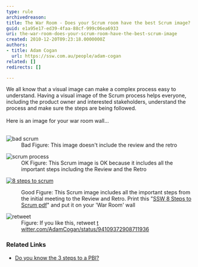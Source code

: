 ```yaml
---
type: rule
archivedreason: 
title: The War Room - Does your Scrum room have the best Scrum image?
guid: e1a95e17-ed39-4faa-88cf-999c06ea6933
uri: the-war-room-does-your-scrum-room-have-the-best-scrum-image
created: 2010-12-20T09:23:18.0000000Z
authors:
- title: Adam Cogan
  url: https://ssw.com.au/people/adam-cogan
related: []
redirects: []

---
```



​​​We all know that a visual image can make a complex process easy to understand. Having a visual image of the Scrum process helps everyone, including the product owner and interested stakeholders, understand the process and make sure the steps are being followed. <br><br>Here is an image for your war room wall... 
<br><excerpt class='endintro'></excerpt><br>
<dl class="badImage"><dt>
      <img src="/PublishingImages/SCRUMImage-bad02.jpg" alt="bad scrum" /> 
   </dt><dd>Bad Figure&#58; This image doesn't include the review and the retro</dd></dl><dl class="badImage"><dt>
      <img src="/PublishingImages/SCRUMImage-good.jpg" alt="scrum process" /> 
   </dt><dd>OK Figure&#58; This Scrum image is OK because it includes all the important steps including the Review and the Retro</dd></dl><dl class="goodImage"><dl class="ssw15-rteElement-ImageArea">
      <a href="/Documents/8StepstoScrum.pdf"><img src="/PublishingImages/8Steps_preview.jpg" alt="8 steps to scrum" /></a></dl><dd>Good Figure&#58; This Scrum image includes all the important steps from the initial meeting to the Review and Retro. Print this &quot;<a href="/Documents/8StepstoScrum.pdf">SSW 8 Steps to Scrum pdf</a>&quot; and put it on your 'War Room' wall</dd></dl><dl class="image"><dt>
      <img src="/PublishingImages/scrum-twitter.jpg" alt="retweet" />
   </dt><dd>Figure&#58; If you like this, retweet ​ 
      <a href="https&#58;//twitter.com/AdamCogan/status/94109372908711936" target="_blank">t​witter.com/AdamCogan/status/94109372908711936</a></dd></dl><h3>Related Links</h3><ul><li><a href="/Pages/Do-you-know-the-3-steps-to-a-PBI.aspx">Do you know the 3 steps to a PBI?​</a></li></ul>


